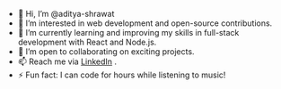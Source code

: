 - 👋 Hi, I’m @aditya-shrawat
- 👀 I’m interested in web development and open-source contributions.  
- 🌱 I’m currently learning and improving my skills in full-stack development with React and Node.js.  
- 💼 I’m open to collaborating on exciting projects.  
- 📫 Reach me via [LinkedIn](www.linkedin.com/in/aditya-shrawat-313bb8285) .  
- ⚡ Fun fact: I can code for hours while listening to music!

<!---
aditya-shrawat/aditya-shrawat is a ✨ special ✨ repository because its `README.md` (this file) appears on your GitHub profile.
You can click the Preview link to take a look at your changes.
--->

